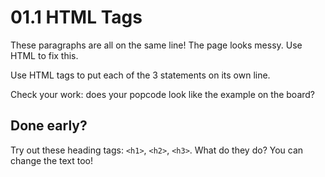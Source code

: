  

# 01.1 HTML Tags

These paragraphs are all on the same line! The page looks messy. Use HTML to fix this.

Use HTML tags to put each of the 3 statements on its own line.

Check your work: does your popcode look like the example on the board?

## Done early?

Try out these heading tags: `<h1>`, `<h2>`, `<h3>`. What do they do? You can change the text too!